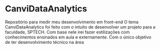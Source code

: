 # CanviDataAnalytics
Repositório para medir meu desenvolvimento em front-end
O tema CanviDataAnalytics foi feito com o intuíto de desenvolver um projeto para a faculdade, SPTECH. Com base nele irei fazer estilizações com conhecimentos ensinados em aula e externamente.
Com o único objetivo de ter desenvolvimento técnico na área
